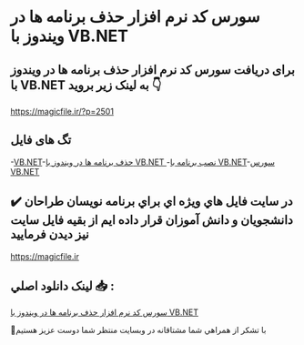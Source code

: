 # سورس کد نرم افزار حذف برنامه ها در ویندوز با VB.NET

## برای دریافت سورس کد نرم افزار حذف برنامه ها در ویندوز با VB.NET به لینک زیر بروید 👇

https://magicfile.ir/?p=2501

## تگ های فایل

-[VB.NET](https://magicfile.ir/product/%d9%86%d8%b1%d9%85-%d8%a7%d9%81%d8%b2%d8%a7%d8%b1-%d8%ad%d8%b0%d9%81-%d8%a8%d8%b1%d9%86%d8%a7%d9%85%d9%87-%d9%87%d8%a7-%d8%af%d8%b1-%d9%88%db%8c%d9%86%d8%af%d9%88%d8%b2-%d8%a8%d8%a7vbnet/)-[حذف برنامه ها در ویندوز با VB.NET ](https://magicfile.ir/product/%d9%86%d8%b1%d9%85-%d8%a7%d9%81%d8%b2%d8%a7%d8%b1-%d8%ad%d8%b0%d9%81-%d8%a8%d8%b1%d9%86%d8%a7%d9%85%d9%87-%d9%87%d8%a7-%d8%af%d8%b1-%d9%88%db%8c%d9%86%d8%af%d9%88%d8%b2-%d8%a8%d8%a7vbnet/)-[نصب برنامه با VB.NET](https://magicfile.ir/product/%d9%86%d8%b1%d9%85-%d8%a7%d9%81%d8%b2%d8%a7%d8%b1-%d8%ad%d8%b0%d9%81-%d8%a8%d8%b1%d9%86%d8%a7%d9%85%d9%87-%d9%87%d8%a7-%d8%af%d8%b1-%d9%88%db%8c%d9%86%d8%af%d9%88%d8%b2-%d8%a8%d8%a7vbnet/)-[سورس VB.NET](https://magicfile.ir/product/%d9%86%d8%b1%d9%85-%d8%a7%d9%81%d8%b2%d8%a7%d8%b1-%d8%ad%d8%b0%d9%81-%d8%a8%d8%b1%d9%86%d8%a7%d9%85%d9%87-%d9%87%d8%a7-%d8%af%d8%b1-%d9%88%db%8c%d9%86%d8%af%d9%88%d8%b2-%d8%a8%d8%a7vbnet/)

## ✔️ در سايت فايل هاي ويژه اي براي برنامه نويسان طراحان دانشجويان و دانش آموزان قرار داده ايم از بقيه فايل سايت نيز ديدن فرماييد

https://magicfile.ir


## لينک دانلود اصلي 📥 :

[سورس کد نرم افزار حذف برنامه ها در ویندوز با VB.NET](https://magicfile.ir/product/%d9%86%d8%b1%d9%85-%d8%a7%d9%81%d8%b2%d8%a7%d8%b1-%d8%ad%d8%b0%d9%81-%d8%a8%d8%b1%d9%86%d8%a7%d9%85%d9%87-%d9%87%d8%a7-%d8%af%d8%b1-%d9%88%db%8c%d9%86%d8%af%d9%88%d8%b2-%d8%a8%d8%a7vbnet/) 


🙏با تشکر از همراهي شما مشتاقانه در وبسایت منتظر شما دوست عزیز هستیم

